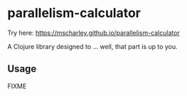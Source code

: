 # parallelism-calculator

Try here: https://mscharley.github.io/parallelism-calculator

A Clojure library designed to ... well, that part is up to you.

## Usage

FIXME
